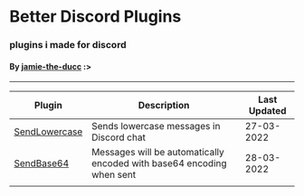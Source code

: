 # Better Discord Plugins #
### plugins i made for discord 
#### By [jamie-the-ducc](https://github.com/jamie-the-ducc/) :>

____________

| Plugin            | Description                                                 | Last Updated |
|-------------------|-------------------------------------------------------------|--------------|
| [SendLowercase](https://github.com/jamie-the-ducc/better-discord-plugins/tree/main/SendLowercase) | Sends lowercase messages in Discord chat                    | 27-03-2022   |
| [SendBase64](https://github.com/jamie-the-ducc/better-discord-plugins/tree/main/SendBase64)    | Messages will be automatically encoded with base64 encoding when sent | 28-03-2022   |
|                   |                                                             |              |
